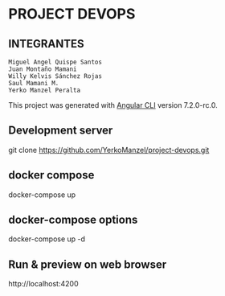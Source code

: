 # PROJECT DEVOPS
## INTEGRANTES
```
Miguel Angel Quispe Santos
Juan Montaño Mamani
Willy Kelvis Sánchez Rojas
Saul Mamani M.
Yerko Manzel Peralta
```

This project was generated with [Angular CLI](https://github.com/angular/angular-cli) version 7.2.0-rc.0.

## Development server
git clone https://github.com/YerkoManzel/project-devops.git

## docker compose 
docker-compose up

## docker-compose options
docker-compose up -d

## Run & preview on web browser
http://localhost:4200

